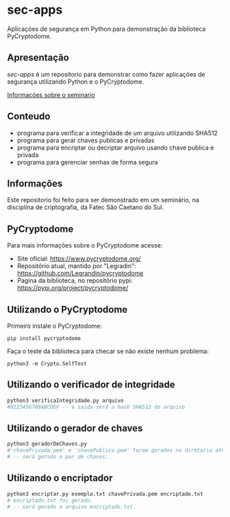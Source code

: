 # sec-apps
Aplicações de segurança em Python para demonstração da biblioteca PyCryptodome.

## Apresentação
*sec-apps* é um repositorio para demonstrar como fazer aplicações de segurança utilizando Python e o PyCryptodome.

[Informações sobre o seminario]()

## Conteudo
<!-- programa para assinar e verificar assinaturas digitais-->
- programa para verificar a integridade de um arquivo utilizando SHA512
- programa para gerar chaves publicas e privadas
- programa para encriptar ou decriptar arquivo usando chave publica e privada
- programa para gerenciar senhas de forma segura

## Informações
Este repositorio foi feito para ser demonstrado em um seminário, na disciplina de criptografia, da Fatec São Caetano do Sul.

## PyCryptodome
Para mais informações sobre o PyCryptodome acesse:
- Site oficial: https://www.pycryptodome.org/
- Repositório atual, mantido por "Legradin": https://github.com/Legrandin/pycryptodome
- Pagina da biblioteca, no repositório pypi: https://pypi.org/project/pycryptodome/

## Utilizando o PyCryptodome
Primeiro instale o PyCryptodome:
```
pip install pycryptodome
```
Faça o teste da biblioteca para checar se não existe nenhum problema:
```
python3 -m Crypto.SelfTest
```
## Utilizando o verificador de integridade

```python
python3 verificaIntegridade.py arquivo
#0123456789ABCDEF -- a saida será o hash SHA512 do arquivo
```

## Utilizando o gerador de chaves

```python
python3 geradorDeChaves.py
#'chavePrivada.pem' e 'chavePublica.pem' foram gerados no dirétorio atual.
# -- será gerado o par de chaves.
```

## Utilizando o encriptador

```python
python3 encriptar.py exemplo.txt chavePrivada.pem encriptado.txt
# encriptado.txt foi gerado.
# -- será gerado o arquivo encriptado.txt.
```